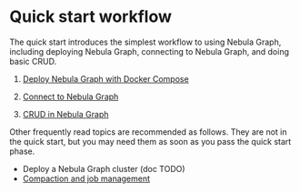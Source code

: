 # Quick start workflow

The quick start introduces the simplest workflow to using Nebula Graph, including deploying Nebula Graph, connecting to Nebula Graph, and doing basic CRUD.

1. [Deploy Nebula Graph with Docker Compose](2.deploy-nebula-graph-with-docker-compose.md)

2. [Connect to Nebula Graph](3.connect-to-nebula-graph.md)

3. [CRUD in Nebula Graph](4.nebula-graph-crud.md)

Other frequently read topics are recommended as follows. They are not in the quick start, but you may need them as soon as you pass the quick start phase.

* Deploy a Nebula Graph cluster (doc TODO)
* [Compaction and job management](../3.ngql-guide/18.operation-and-maintenance-statements/4.job-statements.md)
